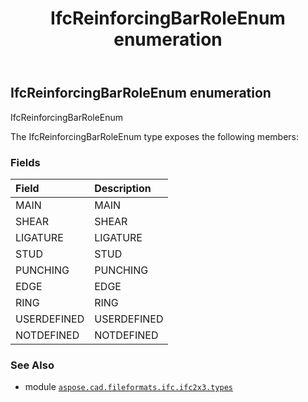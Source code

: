 ﻿---
title: IfcReinforcingBarRoleEnum enumeration
second_title: Aspose.CAD for Python via .NET API References
description: 
type: docs
weight: 2780
url: /aspose.cad.fileformats.ifc.ifc2x3.types/ifcreinforcingbarroleenum/
is_root: false
---

## IfcReinforcingBarRoleEnum enumeration

IfcReinforcingBarRoleEnum



The IfcReinforcingBarRoleEnum type exposes the following members:

### Fields
| Field | Description |
| :- | :- |
| MAIN | MAIN |
| SHEAR | SHEAR |
| LIGATURE | LIGATURE |
| STUD | STUD |
| PUNCHING | PUNCHING |
| EDGE | EDGE |
| RING | RING |
| USERDEFINED | USERDEFINED |
| NOTDEFINED | NOTDEFINED |



### See Also
* module [`aspose.cad.fileformats.ifc.ifc2x3.types`](..)
